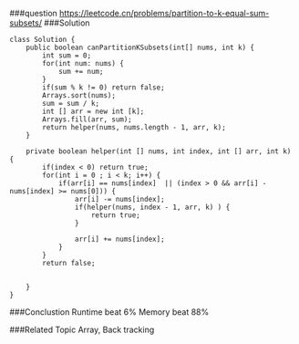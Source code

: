 ###question
https://leetcode.cn/problems/partition-to-k-equal-sum-subsets/
###Solution
```
class Solution {
    public boolean canPartitionKSubsets(int[] nums, int k) {
        int sum = 0;
        for(int num: nums) {
            sum += num;
        }
        if(sum % k != 0) return false;
        Arrays.sort(nums);
        sum = sum / k;
        int [] arr = new int [k];
        Arrays.fill(arr, sum);
        return helper(nums, nums.length - 1, arr, k);
    }

    private boolean helper(int [] nums, int index, int [] arr, int k) {
        if(index < 0) return true;
        for(int i = 0 ; i < k; i++) {
            if(arr[i] == nums[index]  || (index > 0 && arr[i] - nums[index] >= nums[0])) {
                arr[i] -= nums[index];
                if(helper(nums, index - 1, arr, k) ) {
                    return true;
                }

                arr[i] += nums[index];
            }
        }
        return false;
        
        
    }
}
```

###Conclustion
Runtime beat 6%
Memory beat 88%

###Related Topic
Array, Back tracking